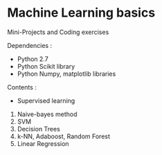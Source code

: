 # Machine Learning basics
Mini-Projects and Coding exercises

Dependencies :

* Python 2.7
* Python Scikit library
* Python Numpy, matplotlib libraries

Contents :

* Supervised learning

1. Naive-bayes method
2. SVM
3. Decision Trees
4. k-NN, Adaboost, Random Forest
5. Linear Regression

